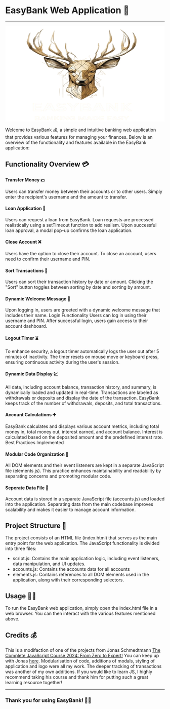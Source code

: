 
# EasyBank Web Application 🏦
<hr>
<p align="center">
  <img width="680" height="300" src="./rsc/images/EASY_BANK-removebg.png">
</p>

Welcome to EasyBank 💰, a simple and intuitive banking web application that provides various features for managing your finances. 
Below is an overview of the functionality and features available in the EasyBank application:

## Functionality Overview 💳
#### Transfer Money 💵
Users can transfer money between their accounts or to other users.
Simply enter the recipient's username and the amount to transfer.
#### Loan Application 🤑
Users can request a loan from EasyBank.
Loan requests are processed realistically using a setTimeout function to add realism.
Upon successful loan approval, a modal pop-up confirms the loan application.
#### Close Account ❌
Users have the option to close their account.
To close an account, users need to confirm their username and PIN.
#### Sort Transactions 🏦
Users can sort their transaction history by date or amount.
Clicking the "Sort" button toggles between sorting by date and sorting by amount.
#### Dynamic Welcome Message 👋
Upon logging in, users are greeted with a dynamic welcome message that includes their name.
Login Functionality
Users can log in using their username and PIN.
After successful login, users gain access to their account dashboard.
#### Logout Timer ⌛
To enhance security, a logout timer automatically logs the user out after 5 minutes of inactivity.
The timer resets on mouse move or keyboard press, ensuring continuous activity during the user's session.
#### Dynamic Data Display 💹
All data, including account balance, transaction history, and summary, is dynamically loaded and updated in real-time.
Transactions are labeled as withdrawals or deposits and display the date of the transaction.
EasyBank keeps track of the number of withdrawals, deposits, and total transactions.
#### Account Calculations ➕
EasyBank calculates and displays various account metrics, including total money in, total money out, interest earned, and account balance.
Interest is calculated based on the deposited amount and the predefined interest rate.
Best Practices Implemented
#### Modular Code Organization 📂
All DOM elements and their event listeners are kept in a separate JavaScript file (elements.js).
This practice enhances maintainability and readability by separating concerns and promoting modular code.
#### Seperate Data File 📃
Account data is stored in a separate JavaScript file (accounts.js) and loaded into the application.
Separating data from the main codebase improves scalability and makes it easier to manage account information.

## Project Structure 📁
The project consists of an HTML file (index.html) that serves as the main entry point for the web application. The JavaScript functionality is divided into three files:

- script.js: Contains the main application logic, including event listeners, data manipulation, and UI updates.
- accounts.js: Contains the accounts data for all accounts
- elements.js: Contains references to all DOM elements used in the application, along with their corresponding selectors.

## Usage 👨‍💻
To run the EasyBank web application, simply open the index.html file in a web browser. You can then interact with the various features mentioned above.

## Credits 💰

This is a modifaction of one of the projects from Jonas Schmedtmann <a href='https://www.udemy.com/course/the-complete-javascript-course/?couponCode=KEEPLEARNING'>The Complete JavaScript Course 2024: From Zero to Expert!</a>
You can keep up with Jonas <a href="https://twitter.com/jonasschmedtman?lang=en">here</a>.
Modularisation of code, additions of modals, styling of application and logo were all my work. 
The deeper tracking of transactions was another of my own additions. 
If you would like to learn JS, I highly recommend taking his course and thank him for putting such a great learning resource together!

<hr>

### Thank you for using EasyBank! 🏦💵
